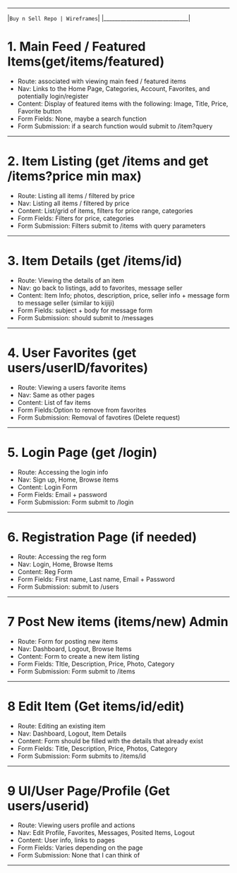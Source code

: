   ______________________________
 |`Buy n Sell Repo | Wireframes`|
 |______________________________|
# 1. Main Feed / Featured Items(get/items/featured)

* Route: associated with viewing main feed / featured items
* Nav: Links to the Home Page, Categories, Account, Favorites, and potentially login/register
* Content: Display of featured items with the following: Image, Title, Price, Favorite button 
* Form Fields: None, maybe a search function
* Form Submission: if a search function would submit to /item?query
_________________________________________________________________________________________________________________________________________________________________________

# 2. Item Listing (get /items and get /items?price min max)
* Route: Listing all items / filtered by price
* Nav: Listing all items / filtered by price
* Content: List/grid of items, filters for price range, categories
* Form Fields: Filters for price, categories
* Form Submission: Filters submit to /items with query parameters
_________________________________________________________________________________________________________________________________________________________________________

# 3. Item Details (get /items/id)
* Route: Viewing the details of an item
* Nav: go back to listings, add to favorites, message seller
* Content: Item Info; photos, description, price, seller info + message form to message seller (similar to kijiji)
* Form Fields: subject + body for message form
* Form Submission: should submit to /messages
_________________________________________________________________________________________________________________________________________________________________________

# 4. User Favorites (get users/userID/favorites)
* Route: Viewing a users favorite items
* Nav: Same as other pages
* Content: List of fav items
* Form Fields:Option to remove from favorites
* Form Submission: Removal of favotires (Delete request)
_________________________________________________________________________________________________________________________________________________________________________

# 5. Login Page (get /login)
* Route: Accessing the login info
* Nav: Sign up, Home, Browse items
* Content: Login Form
* Form Fields: Email + password
* Form Submission: Form submit to /login
_________________________________________________________________________________________________________________________________________________________________________

# 6. Registration Page (if needed)
* Route: Accessing the reg form
* Nav: Login, Home, Browse Items
* Content: Reg Form
* Form Fields: First name, Last name, Email + Password
* Form Submission: submit to /users
_________________________________________________________________________________________________________________________________________________________________________

# 7 Post New items (items/new) Admin
* Route: Form for posting new items
* Nav: Dashboard, Logout, Browse Items
* Content: Form to create a new item listing
* Form Fields: TItle, Description, Price, Photo, Category
* Form Submission: Form submit to /items
_________________________________________________________________________________________________________________________________________________________________________

# 8 Edit Item (Get items/id/edit)
* Route: Editing an existing item
* Nav: Dashboard, Logout, Item Details
* Content: Form should be filled with the details that already exist
* Form Fields: Title, Description, Price, Photos, Category
* Form Submission: Form submits to /items/id
_________________________________________________________________________________________________________________________________________________________________________

# 9 UI/User Page/Profile (Get users/userid)
* Route: Viewing users profile and actions
* Nav:  Edit Profile, Favorites, Messages, Posited Items, Logout
* Content: User info, links to pages
* Form Fields: Varies depending on the page
* Form Submission: None that I can think of
_________________________________________________________________________________________________________________________________________________________________________



